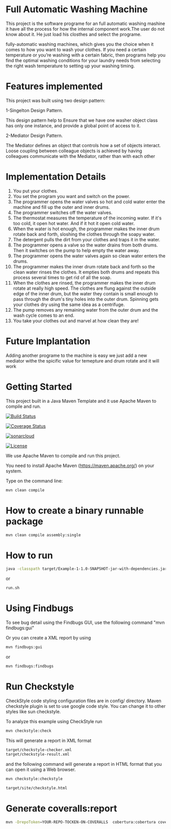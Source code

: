 # Full Automatic Washing Machine
This project is the software programe for an full automatic washing mashine it have all the process 
for how the internal component work.The user do not know about it. He just load his closthes 
and select the programe.

fully-automatic washing machines, which gives you the choice when it comes to how you want to wash your clothes. If you need a certain temperature or you’re washing with a certain fabric, then programs help you find the optimal washing conditions for your laundry needs from selecting the right wash temperature to setting up your washing timing.

# Features implemented
<p>This project was built using two design pattern:</p>
  <p>1-Singelton Design Pattern.</p>
  This design pattern help to Ensure that we have one washer object class has only one instance, 
  and provide a global point of access to it.
  <p>2-Mediator Design Pattern.</p>
 The Mediator defines an object that controls how a set of objects interact. 
 Loose coupling between colleague objects is achieved by having colleagues 
 communicate with the Mediator, rather than with each other

# Implementation Details
1.	You put your clothes.
2.	You set the program you want and switch on the power.
3.	The programmer opens the water valves so hot and cold water enter the machine and fill up the outer and inner drums. 
4.	The programmer switches off the water valves.
5.	The thermostat measures the temperature of the incoming water. If it's too cold, it open hot water. And if it hot it open cold water.
6.	When the water is hot enough, the programmer makes the inner drum rotate back and forth, sloshing the clothes through the soapy water.
7.	The detergent pulls the dirt from your clothes and traps it in the water.
8.	The programmer opens a valve so the water drains from both drums. Then it switches on the pump to help empty the water away.
9.	The programmer opens the water valves again so clean water enters the drums.
10.	The programmer makes the inner drum rotate back and forth so the clean water rinses the clothes. It empties both drums and repeats this process several times to get rid of all the soap.
11.	When the clothes are rinsed, the programmer makes the inner drum rotate at really high speed. The clothes are flung against the outside edge of the inner drum, but the water they contain is small enough to pass through the drum's tiny holes into the outer drum. Spinning gets your clothes dry using the same idea as a centrifuge.
12.	The pump removes any remaining water from the outer drum and the wash cycle comes to an end.
13.	You take your clothes out and marvel at how clean they are!


# Future Implantation
<p> Adding another programe to the machine is easy we just add a new mediator withe the spicific value
for temepture and drum rotate and it will work</p>


# Getting Started

This project built in a Java Maven Template and it
use Apache Maven to compile and run. 

[![Build Status](https://travis-ci.org/kiat/JavaProjectTemplate.svg?branch=master)](https://travis-ci.org/kiat/JavaProjectTemplate)  

[![Coverage Status](https://coveralls.io/repos/github/kiat/JavaProjectTemplate/badge.svg?branch=master)](https://coveralls.io/github/kiat/JavaProjectTemplate?branch=master)

[![sonarcloud](https://sonarcloud.io/api/project_badges/measure?project=edu.bu.cs665%3AExample-1&metric=alert_status)](file:https://sonarcloud.io/api/project_badges/measure?project=edu.bu.cs665%3AExample-1&metric=alert_status)

[![License](https://img.shields.io/badge/License-Apache%202.0-blue.svg)](https://opensource.org/licenses/Apache-2.0)


We use Apache Maven to compile and run this project. 

You need to install Apache Maven (https://maven.apache.org/)  on your system. 

Type on the command line: 

```bash
mvn clean compile
```

# How to create a binary runnable package 


```bash
mvn clean compile assembly:single
```


# How to run


```bash
java -classpath target/Example-1-1.0-SNAPSHOT-jar-with-dependencies.jar edu.bu.met.cs665.Main
```

or


```bash
run.sh 
```

# Using Findbugs 

To see bug detail using the Findbugs GUI, use the following command "mvn findbugs:gui"

Or you can create a XML report by using  


```bash
mvn findbugs:gui 
```

or 


```bash
mvn findbugs:findbugs
```

# Run Checkstyle 

CheckStyle code styling configuration files are in config/ directory. Maven checkstyle plugin is set to use google code style. 
You can change it to other styles like sun checkstyle. 

To analyze this example using CheckStyle run 

```bash
mvn checkstyle:check
```

This will generate a report in XML format


```bash
target/checkstyle-checker.xml
target/checkstyle-result.xml
```

and the following command will generate a report in HTML format that you can open it using a Web browser. 

```bash
mvn checkstyle:checkstyle
```

```bash
target/site/checkstyle.html
```


# Generate  coveralls:report 

```bash
mvn -DrepoToken=YOUR-REPO-TOCKEN-ON-COVERALLS  cobertura:cobertura coveralls:report
```


